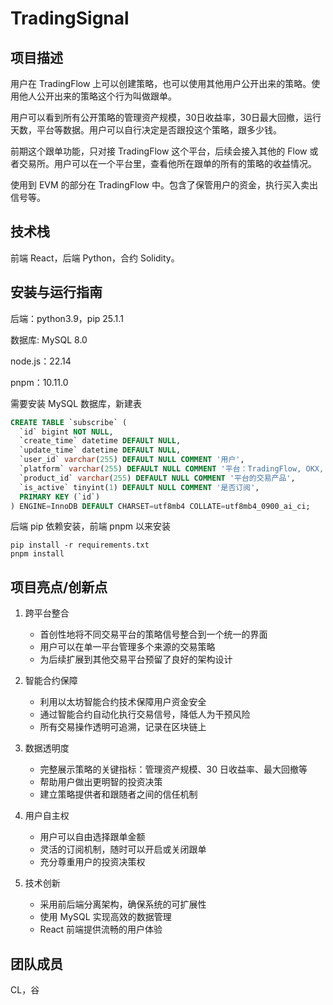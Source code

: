 # TradingSignal
## 项目描述

用户在 TradingFlow 上可以创建策略，也可以使用其他用户公开出来的策略。使用他人公开出来的策略这个行为叫做跟单。

用户可以看到所有公开策略的管理资产规模，30日收益率，30日最大回撤，运行天数，平台等数据。用户可以自行决定是否跟投这个策略，跟多少钱。

前期这个跟单功能，只对接 TradingFlow 这个平台，后续会接入其他的 Flow 或者交易所。用户可以在一个平台里，查看他所在跟单的所有的策略的收益情况。

使用到 EVM 的部分在 TradingFlow 中。包含了保管用户的资金，执行买入卖出信号等。



## 技术栈

前端 React，后端 Python，合约 Solidity。

## 安装与运行指南

后端：python3.9，pip 25.1.1

数据库: MySQL 8.0

node.js：22.14

pnpm：10.11.0

需要安装 MySQL 数据库，新建表

```sql
CREATE TABLE `subscribe` (
  `id` bigint NOT NULL,
  `create_time` datetime DEFAULT NULL,
  `update_time` datetime DEFAULT NULL,
  `user_id` varchar(255) DEFAULT NULL COMMENT '用户',
  `platform` varchar(255) DEFAULT NULL COMMENT '平台：TradingFlow, OKX, Binance',
  `product_id` varchar(255) DEFAULT NULL COMMENT '平台的交易产品',
  `is_active` tinyint(1) DEFAULT NULL COMMENT '是否订阅',
  PRIMARY KEY (`id`)
) ENGINE=InnoDB DEFAULT CHARSET=utf8mb4 COLLATE=utf8mb4_0900_ai_ci;
```

后端 pip 依赖安装，前端 pnpm 以来安装

```
pip install -r requirements.txt
pnpm install
```

## 项目亮点/创新点

1. 跨平台整合

   - 首创性地将不同交易平台的策略信号整合到一个统一的界面
   - 用户可以在单一平台管理多个来源的交易策略
   - 为后续扩展到其他交易平台预留了良好的架构设计

2. 智能合约保障

   - 利用以太坊智能合约技术保障用户资金安全
   - 通过智能合约自动化执行交易信号，降低人为干预风险
   - 所有交易操作透明可追溯，记录在区块链上

3. 数据透明度

   - 完整展示策略的关键指标：管理资产规模、30 日收益率、最大回撤等
   - 帮助用户做出更明智的投资决策
   - 建立策略提供者和跟随者之间的信任机制

4. 用户自主权

   - 用户可以自由选择跟单金额
   - 灵活的订阅机制，随时可以开启或关闭跟单
   - 充分尊重用户的投资决策权

5. 技术创新
   - 采用前后端分离架构，确保系统的可扩展性
   - 使用 MySQL 实现高效的数据管理
   - React 前端提供流畅的用户体验

## 团队成员 

CL，谷

